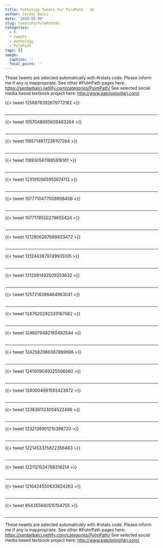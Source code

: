 ```yaml
---
title: Pathology Tweets For PulmPath - 45
author: Serdar Balci
date: '2020-05-09'
slug: tweetsForPulmPath45
categories:
  - R
  - tweets
  - pathology
  - PulmPath
tags: []
image:
  caption: ''
  focal_point: ''
---
```



These tweets are selected automatically with #rstats code. Please inform me if any is inappropriate.
See other #PulmPath pages here: https://serdarbalci.netlify.com/categories/PulmPath/ 
See selected social media based textbook project here: http://www.patolojinotlari.com/

{{< tweet 1258878392679772162 >}}
<br>
<br>
<hr>
{{< tweet 1057048695609483264 >}}
<br>
<br>
<hr>
{{< tweet 1165714617236107264 >}}
<br>
<br>
<hr>
{{< tweet 1189305611885916161 >}}
<br>
<br>
<hr>
{{< tweet 1231910565955674112 >}}
<br>
<br>
<hr>
{{< tweet 1077710477008998406 >}}
<br>
<br>
<hr>
{{< tweet 1077178550279655424 >}}
<br>
<br>
<hr>
{{< tweet 1212806267699433472 >}}
<br>
<br>
<hr>
{{< tweet 1212443879749935105 >}}
<br>
<br>
<hr>
{{< tweet 1212081492509253632 >}}
<br>
<br>
<hr>
{{< tweet 1257218398464983041 >}}
<br>
<br>
<hr>
{{< tweet 1247620292333187082 >}}
<br>
<br>
<hr>
{{< tweet 1246079482160492544 >}}
<br>
<br>
<hr>
{{< tweet 1242582986387869696 >}}
<br>
<br>
<hr>
{{< tweet 1241009049325506560 >}}
<br>
<br>
<hr>
{{< tweet 1240004981593423872 >}}
<br>
<br>
<hr>
{{< tweet 1238361123004522496 >}}
<br>
<br>
<hr>
{{< tweet 1232138901210398720 >}}
<br>
<br>
<hr>
{{< tweet 1221453375822356483 >}}
<br>
<br>
<hr>
{{< tweet 1221121524788318214 >}}
<br>
<br>
<hr>
{{< tweet 1216424550633824263 >}}
<br>
<br>
<hr>
{{< tweet 954355660510154755 >}}
<br>
<br>
<hr>


These tweets are selected automatically with #rstats code. Please inform me if any is inappropriate.
See other #PulmPath pages here: https://serdarbalci.netlify.com/categories/PulmPath/ 
See selected social media based textbook project here: http://www.patolojinotlari.com/
